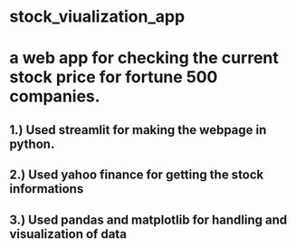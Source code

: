# stock_viualization_app
# a web app for checking the current stock price for fortune 500 companies.
## 1.) Used streamlit for making the webpage in python.
## 2.) Used yahoo finance for getting the stock informations
## 3.) Used pandas and matplotlib for handling and visualization of data
